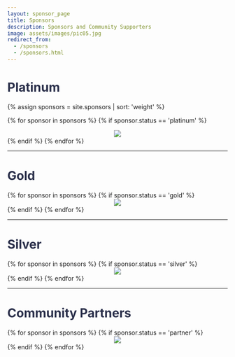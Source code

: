 ```yaml
---
layout: sponsor_page
title: Sponsors
description: Sponsors and Community Supporters
image: assets/images/pic05.jpg
redirect_from:
  - /sponsors
  - /sponsors.html
---
```


<h1 style="color: #2a2f4a !important;">Platinum</h1>
<div class="row">
{% assign sponsors = site.sponsors | sort: 'weight' %}

{% for sponsor in sponsors %}
	{% if sponsor.status == 'platinum' %}
		<div class="3u" style="text-align:center;">
			<span class="image fit">
				<img src="{{ sponsor.img | prepend: site.baseurl | prepend: site.url }}" class="img-sponsor">
			</span>
		</div>
	{% endif %}
{% endfor %}
</div>

<hr>

<h1 style="color: #2a2f4a !important;">Gold</h1>
<div class="row">
{% for sponsor in sponsors %}
	{% if sponsor.status == 'gold' %}
		<div class="3u" style="text-align:center;">
			<span class="image fit">
				<img src="{{ sponsor.img | prepend: site.baseurl | prepend: site.url }}" class="img-sponsor">
			</span>
		</div>
	{% endif %}
{% endfor %}
</div>

<hr>

<h1 style="color: #2a2f4a !important;">Silver</h1>
<div class="row">
{% for sponsor in sponsors %}
	{% if sponsor.status == 'silver' %}
		<div class="2u" style="text-align:center;">
			<span class="image fit">
				<img src="{{ sponsor.img | prepend: site.baseurl | prepend: site.url }}" class="img-sponsor" style="max-height: 150px;">
			</span>
		</div>
	{% endif %}
{% endfor %}
</div>

<hr>

<h1 style="color: #2a2f4a !important;">Community Partners</h1>
<div class="row">
{% for sponsor in sponsors %}
	{% if sponsor.status == 'partner' %}
		<div class="2u" style="text-align:center;">
			<span class="image">
				<img src="{{ sponsor.img | prepend: site.baseurl | prepend: site.url }}" class="img-sponsor" style="max-height: 150px;">
			</span>
		</div>
	{% endif %}
{% endfor %}
</div>
